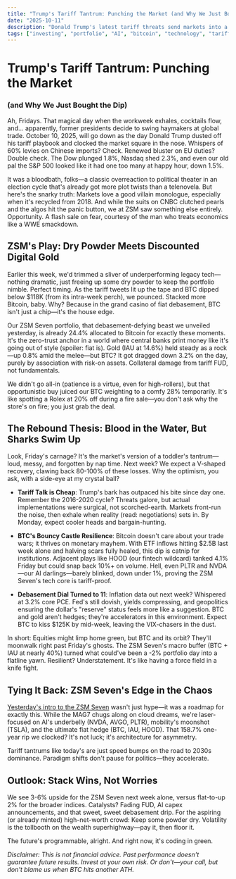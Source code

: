 ```yaml
---
title: "Trump's Tariff Tantrum: Punching the Market (and Why We Just Bought the Dip)"
date: "2025-10-11"
description: "Donald Trump's latest tariff threats send markets into a Friday frenzy. ZSM stacks more BTC on the chaos—because debasement doesn't take weekends off."
tags: ["investing", "portfolio", "AI", "bitcoin", "technology", "tariffs", "trump"]
---
```


# Trump's Tariff Tantrum: Punching the Market 
### (and Why We Just Bought the Dip)

Ah, Fridays. That magical day when the workweek exhales, cocktails flow, and... apparently, former presidents decide to swing haymakers at global trade. October 10, 2025, will go down as the day Donald Trump dusted off his tariff playbook and clocked the market square in the nose. Whispers of 60% levies on Chinese imports? Check. Renewed bluster on EU duties? Double check. The Dow plunged 1.8%, Nasdaq shed 2.3%, and even our old pal the S&P 500 looked like it had one too many at happy hour, down 1.5%.

It was a bloodbath, folks—a classic overreaction to political theater in an election cycle that's already got more plot twists than a telenovela. But here's the snarky truth: Markets love a good villain monologue, especially when it's recycled from 2018. And while the suits on CNBC clutched pearls and the algos hit the panic button, we at ZSM saw something else entirely. Opportunity. A flash sale on fear, courtesy of the man who treats economics like a WWE smackdown.

## ZSM's Play: Dry Powder Meets Discounted Digital Gold

Earlier this week, we'd trimmed a sliver of underperforming legacy tech—nothing dramatic, just freeing up some dry powder to keep the portfolio nimble. Perfect timing. As the tariff tweets lit up the tape and BTC dipped below $118K (from its intra-week perch), we pounced. Stacked more Bitcoin, baby. Why? Because in the grand casino of fiat debasement, BTC isn't just a chip—it's the house edge.

Our ZSM Seven portfolio, that debasement-defying beast we unveiled yesterday, is already 24.4% allocated to Bitcoin for exactly these moments. It's the zero-trust anchor in a world where central banks print money like it's going out of style (spoiler: fiat is). Gold (IAU at 14.6%) held steady as a rock—up 0.8% amid the melee—but BTC? It got dragged down 3.2% on the day, purely by association with risk-on assets. Collateral damage from tariff FUD, not fundamentals.

We didn't go all-in (patience is a virtue, even for high-rollers), but that opportunistic buy juiced our BTC weighting to a comfy 28% temporarily. It's like spotting a Rolex at 20% off during a fire sale—you don't ask why the store's on fire; you just grab the deal.

## The Rebound Thesis: Blood in the Water, But Sharks Swim Up

Look, Friday's carnage? It's the market's version of a toddler's tantrum—loud, messy, and forgotten by nap time. Next week? We expect a V-shaped recovery, clawing back 80-100% of these losses. Why the optimism, you ask, with a side-eye at my crystal ball?

- **Tariff Talk is Cheap**: Trump's bark has outpaced his bite since day one. Remember the 2016-2020 cycle? Threats galore, but actual implementations were surgical, not scorched-earth. Markets front-run the noise, then exhale when reality (read: negotiations) sets in. By Monday, expect cooler heads and bargain-hunting.

- **BTC's Bouncy Castle Resilience**: Bitcoin doesn't care about your trade wars; it thrives on monetary mayhem. With ETF inflows hitting $2.5B last week alone and halving scars fully healed, this dip is catnip for institutions. Adjacent plays like HOOD (our fintech wildcard) tanked 4.1% Friday but could snap back 10%+ on volume. Hell, even PLTR and NVDA—our AI darlings—barely blinked, down under 1%, proving the ZSM Seven's tech core is tariff-proof.

- **Debasement Dial Turned to 11**: Inflation data out next week? Whispered at 3.2% core PCE. Fed's still dovish, yields compressing, and geopolitics ensuring the dollar's "reserve" status feels more like a suggestion. BTC and gold aren't hedges; they're accelerators in this environment. Expect BTC to kiss $125K by mid-week, leaving the VIX-chasers in the dust.

In short: Equities might limp home green, but BTC and its orbit? They'll moonwalk right past Friday's ghosts. The ZSM Seven's macro buffer (BTC + IAU at nearly 40%) turned what could've been a -2% portfolio day into a flatline yawn. Resilient? Understatement. It's like having a force field in a knife fight.

## Tying It Back: ZSM Seven's Edge in the Chaos

[Yesterday's intro to the ZSM Seven](./zsm_seven_intro.html) wasn't just hype—it was a roadmap for exactly this. While the MAG7 chugs along on cloud dreams, we're laser-focused on AI's underbelly (NVDA, AVGO, PLTR), mobility's moonshot (TSLA), and the ultimate fiat hedge (BTC, IAU, HOOD). That 158.7% one-year rip we clocked? It's not luck; it's architecture for asymmetry.

Tariff tantrums like today's are just speed bumps on the road to 2030s dominance. Paradigm shifts don't pause for politics—they accelerate.

## Outlook: Stack Wins, Not Worries

We see 3-6% upside for the ZSM Seven next week alone, versus flat-to-up 2% for the broader indices. Catalysts? Fading FUD, AI capex announcements, and that sweet, sweet debasement drip. For the aspiring (or already minted) high-net-worth crowd: Keep some powder dry. Volatility is the tollbooth on the wealth superhighway—pay it, then floor it.

The future's programmable, alright. And right now, it's coding in green.

*Disclaimer: This is not financial advice. Past performance doesn't guarantee future results. Invest at your own risk. Or don't—your call, but don't blame us when BTC hits another ATH.*